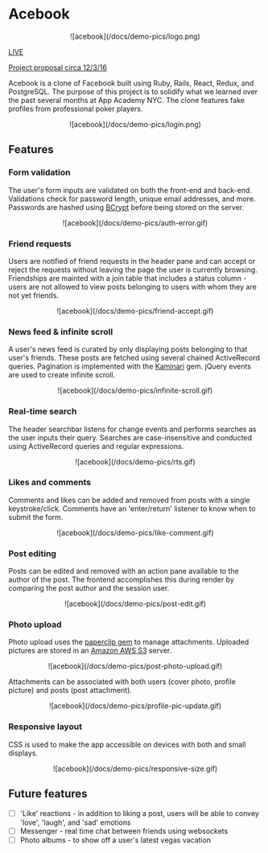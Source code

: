 # Acebook

<p align="center">
![acebook](/docs/demo-pics/logo.png)
</p>

[LIVE](https://spbk.herokuapp.com/)

[Project proposal circa 12/3/16](docs/README.md)

Acebook is a clone of Facebook built using Ruby, Rails, React, Redux, and PostgreSQL.
The purpose of this project is to solidify what we learned over the past several months at
App Academy NYC. The clone features fake profiles from professional poker players.

<p align="center">
![acebook](/docs/demo-pics/login.png)
</p>

## Features

### Form validation
The user's form inputs are validated on both the front-end and back-end. Validations check for password length, unique email addresses, and more. Passwords are hashed using [BCrypt](https://en.wikipedia.org/wiki/Bcrypt) before being stored on the server.

<p align="center">
![acebook](/docs/demo-pics/auth-error.gif)
</p>

### Friend requests
Users are notified of friend requests in the header pane and can accept or reject the requests without leaving the page the user is currently browsing. Friendships are mainted with a join table that includes a status column - users are not allowed to view posts belonging to users with whom they are not yet friends.
<p align="center">
![acebook](/docs/demo-pics/friend-accept.gif)
</p>

### News feed & infinite scroll
A user's news feed is curated by only displaying posts belonging to that user's friends. These posts are fetched using several chained ActiveRecord queries.
Pagination is implemented with the [Kaminari](https://github.com/amatsuda/kaminari) gem. jQuery events are used to create infinite scroll.

<p align="center">
![acebook](/docs/demo-pics/infinite-scroll.gif)
</p>

### Real-time search
The header searchbar listens for change events and performs searches as the user inputs their query. Searches are case-insensitive and conducted using ActiveRecord queries and regular expressions.
<p align="center">
![acebook](/docs/demo-pics/rts.gif)
</p>

### Likes and comments
Comments and likes can be added and removed from posts with a single keystroke/click. Comments have an 'enter/return' listener to know when to submit the form.
<p align="center">
![acebook](/docs/demo-pics/like-comment.gif)
</p>

### Post editing
Posts can be edited and removed with an action pane available to the author of the post. The frontend accomplishes this during render by comparing the post author and the session user.
<p align="center">
![acebook](/docs/demo-pics/post-edit.gif)
</p>

### Photo upload
Photo upload uses the [paperclip gem](https://github.com/thoughtbot/paperclip) to manage attachments. Uploaded pictures are stored in an [Amazon AWS S3](https://aws.amazon.com/) server.

<p align="center">
![acebook](/docs/demo-pics/post-photo-upload.gif)
</p>
Attachments can be associated with both users (cover photo, profile picture) and posts (post attachment).
<p align="center">
![acebook](/docs/demo-pics/profile-pic-update.gif)
</p>

### Responsive layout
CSS is used to make the app accessible on devices with both and small displays.
<p align="center">
![acebook](/docs/demo-pics/responsive-size.gif)
</p>

## Future features
- [ ] 'Like' reactions - in addition to liking a post, users will be able to convey 'love', 'laugh', and 'sad' emotions
- [ ] Messenger - real time chat between friends using websockets
- [ ] Photo albums - to show off a user's latest vegas vacation
